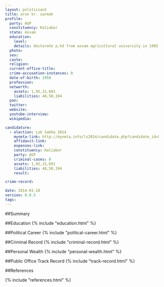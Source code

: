 ```yaml
---
layout: politician2
title: arun kr. sarmah
profile: 
  party: AGP
  constituency: Kaliabor
  state: Assam
  education: 
    level: 
    details: doctorate p.hd from assam agricultural university in 1995 jorhat assam
  photo: 
  sex: 
  caste: 
  religion: 
  current-office-title: 
  crime-accusation-instances: 0
  date-of-birth: 1958
  profession: 
  networth: 
    assets: 1,95,15,691
    liabilities: 48,50,194
  pan: 
  twitter: 
  website: 
  youtube-interview: 
  wikipedia: 

candidature: 
  - election: Lok Sabha 2014
    myneta-link: http://myneta.info/ls2014/candidate.php?candidate_id=526
    affidavit-link: 
    expenses-link: 
    constituency: Kaliabor 
    party: AGP
    criminal-cases: 0
    assets: 1,95,15,691
    liabilities: 48,50,194
    result:  

crime-record: 

date: 2014-01-28
version: 0.0.5
tags: 
---
```

##Summary


##Education
{% include "education.html" %}


##Political Career
{% include "political-career.html" %}


##Criminal Record
{% include "criminal-record.html" %}


##Personal Wealth
{% include "personal-wealth.html" %}


##Public Office Track Record
{% include "track-record.html" %}


##References


{% include "references.html" %}